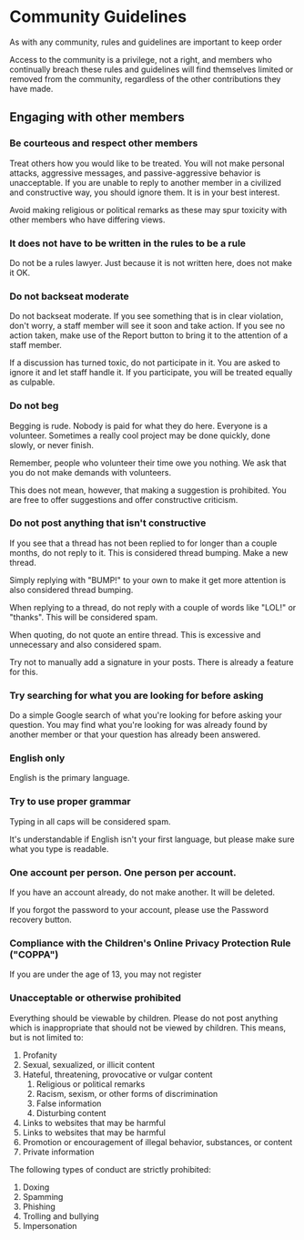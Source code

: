 # Community Guidelines

As with any community, rules and guidelines are important to keep order

Access to the community is a privilege, not a right, and members who continually breach these rules and guidelines will find themselves limited or removed from the community, regardless of the other contributions they have made.

## Engaging with other members
### Be courteous and respect other members
Treat others how you would like to be treated. You will not make personal attacks, aggressive messages, and passive-aggressive behavior is unacceptable. If you are unable to reply to another member in a civilized and constructive way, you should ignore them. It is in your best interest.

Avoid making religious or political remarks as these may spur toxicity with other members who have differing views.

### It does not have to be written in the rules to be a rule
Do not be a rules lawyer. Just because it is not written here, does not make it OK.

### Do not backseat moderate
Do not backseat moderate. If you see something that is in clear violation, don't worry, a staff member will see it soon and take action. If you see no action taken, make use of the Report button to bring it to the attention of a staff member.

If a discussion has turned toxic, do not participate in it. You are asked to ignore it and let staff handle it. If you participate, you will be treated equally as culpable.

### Do not beg
Begging is rude. Nobody is paid for what they do here. Everyone is a volunteer. Sometimes a really cool project may be done quickly, done slowly, or never finish.

Remember, people who volunteer their time owe you nothing. We ask that you do not make demands with volunteers.

This does not mean, however, that making a suggestion is prohibited. You are free to offer suggestions and offer constructive criticism.

### Do not post anything that isn't constructive
If you see that a thread has not been replied to for longer than a couple months, do not reply to it. This is considered thread bumping. Make a new thread.

Simply replying with "BUMP!" to your own to make it get more attention is also considered thread bumping.

When replying to a thread, do not reply with a couple of words like "LOL!" or "thanks". This will be considered spam.

When quoting, do not quote an entire thread. This is excessive and unnecessary and also considered spam.

Try not to manually add a signature in your posts. There is already a feature for this.

### Try searching for what you are looking for before asking
Do a simple Google search of what you're looking for before asking your question. You may find what you're looking for was already found by another member or that your question has already been answered.

### English only
English is the primary language.

### Try to use proper grammar
Typing in all caps will be considered spam.

It's understandable if English isn't your first language, but please make sure what you type is readable.

### One account per person. One person per account.
If you have an account already, do not make another. It will be deleted.

If you forgot the password to your account, please use the Password recovery button.

### Compliance with the Children's Online Privacy Protection Rule ("COPPA")
If you are under the age of 13, you may not register 

### Unacceptable or otherwise prohibited
Everything should be viewable by children. Please do not post anything which is inappropriate that should not be viewed by children. This means, but is not limited to: 

1. Profanity
2. Sexual, sexualized, or illicit content 
3. Hateful, threatening, provocative or vulgar content 
    1. Religious or political remarks
    2. Racism, sexism, or other forms of discrimination 
    3. False information 
    4. Disturbing content 
4. Links to websites that may be harmful 
5. Links to websites that may be harmful 
6. Promotion or encouragement of illegal behavior, substances, or content
7. Private information 

The following types of conduct are strictly prohibited: 

1. Doxing
2. Spamming
3. Phishing
4. Trolling and bullying
5. Impersonation